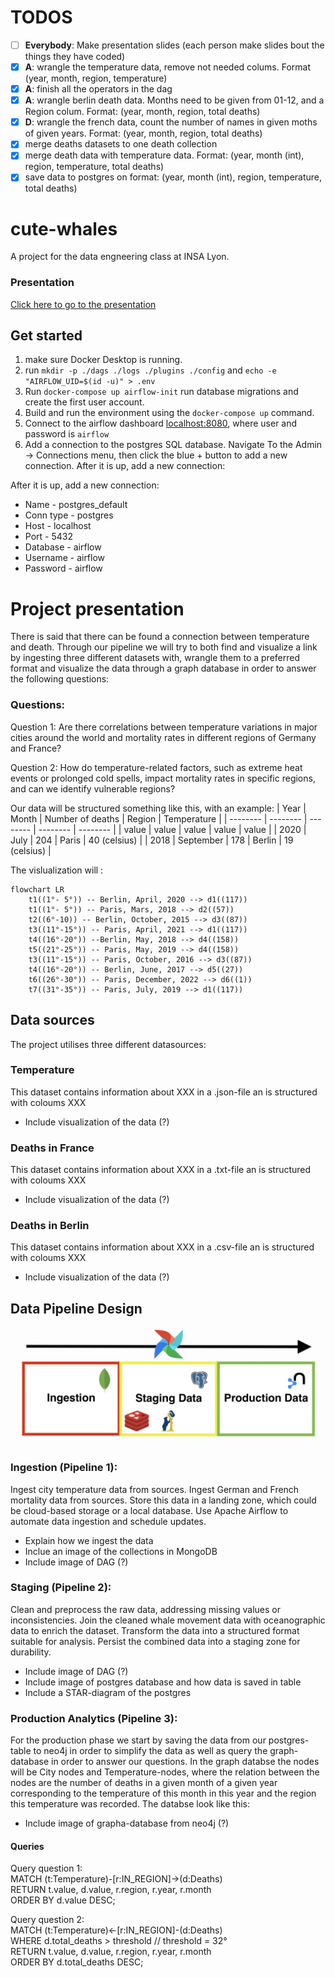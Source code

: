 # TODOS
- [ ] **Everybody**: Make presentation slides (each person make slides bout the things they have coded)
- [x] **A**: wrangle the temperature data, remove not needed colums. Format (year, month, region, temperature)
- [x] **A**: finish all the operators in the dag
- [x] **A**: wrangle berlin death data. Months need to be given from 01-12, and a Region colum. Format: (year, month, region, total deaths)
- [x] **D**: wrangle the french data, count the number of names in given moths of given years. Format: (year, month, region, total deaths)
- [x] merge deaths datasets to one death collection
- [x] merge death data with temperature data. Format: (year, month (int), region, temperature, total deaths)
- [x] save data to postgres on format: (year, month (int), region, temperature, total deaths)

# cute-whales
A project for the data engneering class at INSA Lyon.

### Presentation
[Click here to go to the presentation](https://docs.google.com/presentation/d/12xfPM80ctExFdAcWCe8rlZORFldNV17-NuSUiB61aXw/edit?usp=sharing)

## Get started
1. make sure Docker Desktop is running.
2. run `mkdir -p ./dags ./logs ./plugins ./config` and `echo -e "AIRFLOW_UID=$(id -u)" > .env`
3. Run `docker-compose up airflow-init` run database migrations and create the first user account.
4. Build and run the environment using the `docker-compose up` command.
5. Connect to the airflow dashboard [localhost:8080](http://localhost:8080/), where user and password is `airflow`
6. Add a connection to the postgres SQL database. Navigate To the Admin -> Connections menu, then click the blue + button to add a new connection.
After it is up, add a new connection:

After it is up, add a new connection:

* Name - postgres_default
* Conn type - postgres
* Host - localhost
* Port - 5432
* Database - airflow
* Username - airflow
* Password - airflow


# Project presentation
There is said that there can be found a connection between temperature and death. Through our pipeline 
we will try to both find and visualize a link by ingesting three different datasets with, wrangle them to a preferred format and visualize the data through a graph database in order to answer the following questions: 

### Questions:

Question 1: Are there correlations between temperature variations in major cities around the world and mortality rates in different regions of Germany and France?

Question 2: How do temperature-related factors, such as extreme heat events or prolonged cold spells, impact mortality rates in specific regions, and can we identify vulnerable regions?

Our data will be structured something like this, with an example:
| Year | Month | Number of deaths | Region | Temperature | 
| -------- | -------- | -------- | -------- | -------- |
| value  | value   | value  | value   | value  |
| 2020  | July   | 204   | Paris   | 40 (celsius)   |
| 2018  | September   | 178   | Berlin   | 19 (celsius)   |

The vislualization will :
```mermaid
flowchart LR
    t1((1°- 5°)) -- Berlin, April, 2020 --> d1((117))
    t1((1°- 5°)) -- Paris, Mars, 2018 --> d2((57))
    t2((6°-10)) -- Berlin, October, 2015 --> d3((87))
    t3((11°-15°)) -- Paris, April, 2021 --> d1((117))
    t4((16°-20°)) --Berlin, May, 2018 --> d4((158))
    t5((21°-25°)) -- Paris, May, 2019 --> d4((158)) 
    t3((11°-15°)) -- Paris, October, 2016 --> d3((87))
    t4((16°-20°)) -- Berlin, June, 2017 --> d5((27))
    t6((26°-30°)) -- Paris, December, 2022 --> d6((1))
    t7((31°-35°)) -- Paris, July, 2019 --> d1((117))
```

## Data sources
The project utilises three different datasources:

### Temperature 
This dataset contains information about XXX in a .json-file an is structured with coloums XXX
- Include visualization of the data (?)

### Deaths in France
This dataset contains information about XXX in a .txt-file an is structured with coloums XXX
- Include visualization of the data (?)

### Deaths in Berlin
This dataset contains information about XXX in a .csv-file an is structured with coloums XXX
- Include visualization of the data (?)

## Data Pipeline Design
![alt text](/Pipeline.png)

### Ingestion (Pipeline 1):
Ingest city temperature data from sources.
Ingest German and French mortality data from sources.
Store this data in a landing zone, which could be cloud-based storage or a local database.
Use Apache Airflow to automate data ingestion and schedule updates.

- Explain how we ingest the data
- Inclue an image of the collections in MongoDB
- Include image of DAG (?)

### Staging (Pipeline 2):
Clean and preprocess the raw data, addressing missing values or inconsistencies.
Join the cleaned whale movement data with oceanographic data to enrich the dataset.
Transform the data into a structured format suitable for analysis.
Persist the combined data into a staging zone for durability.

- Include image of DAG (?)
- Include image of postgres database and how data is saved in table
- Include a STAR-diagram of the postgres

### Production Analytics (Pipeline 3):
For the production phase we start by saving the data from our postgres-table to neo4j in order to simplify the data as well as query the graph-database in order to answer our questions. In the graph databse the nodes will be City nodes and Temperature-nodes, where the relation between the nodes are the number of deaths in a given month of a given year corresponding to the temperature of this month in this year and the region this temperature was recorded. The databse look like this:
- Include image of grapha-database from neo4j (?)

#### Queries
Query question 1: \
MATCH (t:Temperature)-[r:IN_REGION]->(d:Deaths) \
RETURN t.value, d.value, r.region, r.year, r.month \
ORDER BY d.value DESC; 

Query question 2: \
MATCH (t:Temperature)<-[r:IN_REGION]-(d:Deaths) \
WHERE d.total_deaths > threshold // threshold = 32° \
RETURN t.value, d.value, r.region, r.year, r.month \
ORDER BY d.total_deaths DESC; 
